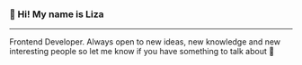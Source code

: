 ### 🍄 Hi! My name is Liza

---

Frontend Developer. Always open to new ideas, new knowledge and new interesting people so let me know if you have something to talk about 👀



